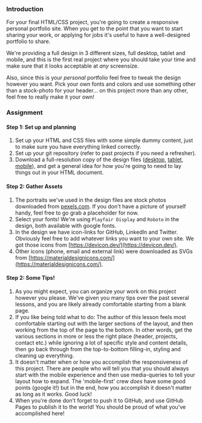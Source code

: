 ### Introduction
For your final HTML/CSS project, you're going to create a responsive personal portfolio site. When you get to the point that you want to start sharing your work, or applying for jobs it's useful to have a well-designed portfolio to share.

We're providing a full design in 3 different sizes, full desktop, tablet and mobile, and this is the first real project where you should take your time and make sure that it looks acceptable at _any_ screensize.

Also, since this is your _personal_ portfolio feel free to tweak the design however you want. Pick your own fonts and colors and use something other than a stock-photo for your header... on this project more than any other, feel free to really make it your own!

### Assignment

<div class="lesson-content__panel" markdown="1">

#### Step 1: Set up and planning

1. Set up your HTML and CSS files with some simple dummy content, just to make sure you have everything linked correctly.
2. Set up your git repository (refer to past projects if you need a refresher).
3. Download a full-resolution copy of the design files ([desktop](LINK), [tablet](LINK), [mobile](LINK)), and get a general idea for how you're going to need to lay things out in your HTML document.

#### Step 2: Gather Assets

1. The portraits we've used in the design files are stock photos downloaded from [pexels.com](pexels.com). If you don't have a picture of yourself handy, feel free to go grab a placeholder for now.
2. Select your fonts! We're using `Playfair Display` and `Roboto` in the design, both available with google fonts.
3. In the design we have icon-links for GitHub, LinkedIn and Twitter. Obviously feel free to add whatever links you want to your own site.  We got those icons from [https://devicon.dev/](https://devicon.dev/).
4. Other icons (phone, email and external link) were downloaded as SVGs from [https://materialdesignicons.com/](https://materialdesignicons.com/).

#### Step 2: Some Tips!

1. As you might expect, you can organize your work on this project however you please. We've given you many tips over the past several lessons, and you are likely already comfortable starting from a blank page. 
2. If you like being told what to do: The author of this lesson feels most comfortable starting out with the larger sections of the layout, and then working from the top of the page to the bottom. In other words, get the various sections in more or less the right place (header, projects, contact etc.) while ignoring a lot of specific style and content details, then go back through from the top-to-bottom filling-in, styling and cleaning up everything.
3. It doesn't matter when or how you accomplish the responsiveness of this project. There are people who will tell you that you should always start with the mobile experience and then use media-queries to tell your layout how to expand. The 'mobile-first' crew _does_ have some good points (google it!) but in the end, how you accomplish it doesn't matter as long as it works. Good luck!
4. When you're done don't forget to push it to GitHub, and use GitHub Pages to publish it to the world! You should be proud of what you've accomplished here!
</div>